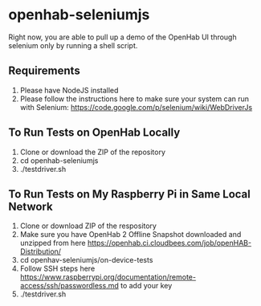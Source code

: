 # openhab-seleniumjs
Right now, you are able to pull up a demo of the OpenHab UI through selenium only by running a shell script.
## Requirements
1. Please have NodeJS installed
2. Please follow the instructions here to make sure your system can run with Selenium: https://code.google.com/p/selenium/wiki/WebDriverJs

## To Run Tests on OpenHab Locally
1. Clone or download the ZIP of the repository
2. cd openhab-seleniumjs
3. ./testdriver.sh

## To Run Tests on My Raspberry Pi in Same Local Network
1. Clone or download ZIP of the respository
2. Make sure you have OpenHab 2 Offline Snapshot downloaded and unzipped from here https://openhab.ci.cloudbees.com/job/openHAB-Distribution/
2. cd openhav-seleniumjs/on-device-tests
3. Follow SSH steps here https://www.raspberrypi.org/documentation/remote-access/ssh/passwordless.md to add your key
4. ./testdriver.sh

